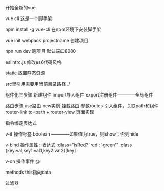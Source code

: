开始全新的vue

vue cli 这是一个脚手架

npm install -g vue-cli 在npm环境下安装脚手架

vue init webpack projectname 创建项目

npn run dev 跑项目 默认端口8080


eslintrc.js 修改es6代码风格

static 放置静态资源

src里引用需要用当前目录路径 ./

组件化三步骤 新建组件 import导入组件 export注册组件————全局组件

路由步骤 use路由 new实例 挂载路由 参数routes 引入组件，关联path和组件  router-link to=path + router-view 页面实现

指令绑定表达式

v-if 操作标签 boolean ————如果值为true，则show；否则hide

v-bind 操作属性 : 表达式
:class="isRed? 'red': 'green'"
:class {key:val,key1:val1,key2:val2}[key]

v-on 操作事件 @

methods this指向data

过滤器
